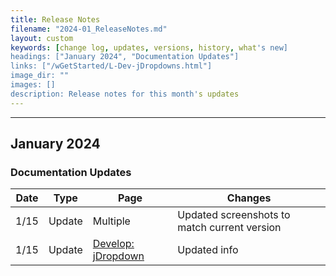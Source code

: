 ```yaml
---
title: Release Notes
filename: "2024-01_ReleaseNotes.md"
layout: custom
keywords: [change log, updates, versions, history, what's new]
headings: ["January 2024", "Documentation Updates"]
links: ["/wGetStarted/L-Dev-jDropdowns.html"]
image_dir: ""
images: []
description: Release notes for this month's updates
---
```

* * *

## January 2024

### Documentation Updates

| Date | Type | Page | Changes |
|---|---|---|---|
| 1/15 | Update | Multiple | Updated screenshots to match current version |
| 1/15 | Update | [Develop: jDropdown](/wGetStarted/L-Dev-jDropdowns.html) | Updated info |
